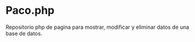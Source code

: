 # Paco.php 
Repositorio php de pagina para mostrar, modificar y eliminar datos de una base de datos.
